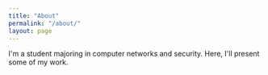 ```yaml
---
title: "About"
permalink: "/about/"
layout: page
---
```


I'm a student majoring in computer networks and security. Here, I'll present some of my work.
